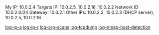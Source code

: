 My IP: 10.0.2.4
Targets IP: 10.0.2.5, 10.0.2.16, 10.0.2.2
Network ID: 10.0.2.0/24
Gateway: 10.0.2.1
Other IPs: 10.0.2.2, 10.0.2.3 (DHCP server), 10.0.2.5, 10.0.2.16

[log-ip-a](log-ip-a.md)
[log-ip-r](log-ip-r.md)
[log-arp-scans](log-arp-scans.md)
[log-tcpdump](log-tcpdump.md)
[log-nmap-host-detection](log-nmap-host-detection.md)
